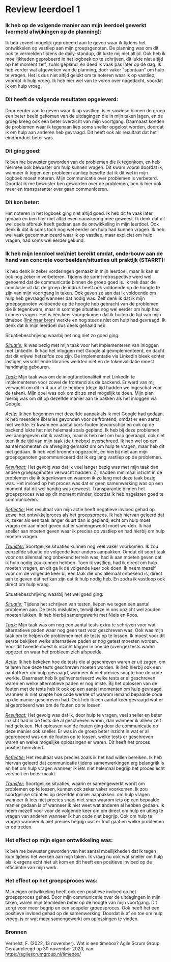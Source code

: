 # Review leerdoel 1

### Ik heb op de volgende manier aan mijn leerdoel gewerkt (vermeld afwijkingen op de planning):

Ik heb zoveel mogelijk geprobeerd aan te geven waar ik tijdens het ontwikkelen op vastliep aan mijn groepsgenoten. De planning was om dit ook te vermelden tijdens de daily-standup, dit lukte mij niet altijd. Ook heb ik moeilijkheden geprobeerd in het logboek op te schrijven, dit lukte niet altijd op het moment zelf, zoals gepland, en deed ik vaak pas later op de dag.
Ik heb verder wat afgeweken van de planning, door vaker "spontaan" om hulp te vragen. Het is dus niet altijd gelukt om te noteren waar ik op vastliep, voordat ik hulp vroeg. Ik heb hier wel van te voren over nagedacht, voordat ik om hulp vroeg.

### Dit heeft de volgende resultaten opgeleverd:

Door eerder aan te geven waar ik op vastliep, is er sowieso binnen de groep een beter beeld gekomen van de uitdagingen die in mijn taken lagen, en de groep kreeg ook een beter overzicht van mijn voortgang. Daarnaast konden de problemen waar ik tegenaan liep soms sneller opgelost worden, doordat ik om hulp aan anderen heb gevraagd. Dit heeft ook als resultaat dat het eindproduct beter was.

### Dit ging goed:

Ik ben me bewuster geworden van de problemen die ik tegenkom, en heb hiermee ook bewuster om hulp kunnen vragen. Dit kwam vooral doordat ik, wanneer ik tegen een probleem aanliep besefte dat ik dit wel in mijn logboek moest noteren.
Mijn communicatie over problemen is verbeterd. Doordat ik me bewuster ben geworden over de problemen, ben ik hier ook meer en transparanter over gaan communiceren.

### Dit kon beter:

Het noteren in het logboek ging niet altijd goed. Ik heb dit te vaak later gedaan en ben hier niet altijd even nauwkeurig mee geweest. Ik denk dat dit wel deels afbreuk heeft gedaan aan de ontwikkeling in mijn leerdoel.
Ook denk ik dat ik soms toch nog wel eerder om hulp had kunnen vragen. Ik heb wel vaak gecommuniceerd waar ik op vastliep, maar expliciet om hulp vragen, had soms wel eerder gekund.

### Ik heb mijn leerdoel wel/niet bereikt omdat, onderbouw aan de hand van concrete voorbeelden/situaties uit praktijk (STARRT):

Ik heb denk ik zeker vorderingen gemaakt in mijn leerdoel, maar ik kan er ook nog zeker in verbeteren. Tijdens de sprint retrospective werd wel genoemd dat de communicatie binnen de groep goed is. Ik trek daar de conclusie uit dat de groep de indruk heeft ook voldoende op de hoogte te zijn van mijn voortgang in taken. Ook gaven ze aan dat ik voldoende om hulp heb gevraagd wanneer dat nodig was. Zelf denk ik dat ik mijn groepsgenoten voldoende op de hoogte heb gebracht van de problemen die ik tegenkwam, maar in sommige situaties nog wel eerder om hulp had kunnen vragen. Het is één keer voorgekomen dat ik buiten de tijd van mijn timebox ([link naar bron](https://agilescrumgroup.nl/timebox/)) werkte en nog steeds niet om hulp had gevraagd. Ik denk dat ik mijn leerdoel dus deels gehaald heb.

Situatiebeschrijving waarbij het nog niet zo goed ging:

<u>_Situatie:_</u>
Ik was bezig met mijn taak voor het implementeren van inloggen met LinkedIn. Ik had het inloggen met Google al geïmplementeerd, en dacht dat dit vrijwel hetzelfde zou zijn. De implementatie via LinkedIn bleek echter lastiger, verschillende libraries werkten niet en de tokenvalidatie moest handmatig gebeuren.

<u>_Taak:_</u>
Mijn taak was om de inlogfunctionaliteit met LinkedIn te implementeren voor zowel de frontend als de backend. Er werd van mij verwacht om dit in 4 uur af te hebben (deze tijd hadden we ingeschat voor de taken). Mijn doel was ook om dit zo snel mogelijk te doen. Mijn plan hierbij was om dit op dezelfde manier aan te pakken als het inloggen via Google.

<u>_Actie:_</u>
Ik ben begonnen met dezelfde aanpak als ik met Google had gedaan. Ik heb meerdere libraries gevonden voor de frontend, omdat er een aantal niet werkte. Er kwam een aantal cors-fouten tevoorschijn en ook op de backend lukte het niet helemaal zoals gepland. Ik heb bij deze problemen wel aangegeven dat ik vastliep, maar ik heb niet om hulp gevraagd, ook niet toen ik de tijd van mijn taak (de timebox) overschreed. Ik heb wel op een aantal momenten de afweging gemaakt om om hulp te vragen, maar heb dit niet gedaan. Ik heb veel bronnen opgezocht, en hierbij niet aan mijn groepsgenoten gecommuniceerd dat ik erg lang vastliep op de problemen.

<u>_Resultaat:_</u>
Het gevolg was dat ik veel langer bezig was met mijn taak dan andere groepsgenoten verwacht hadden. Zij hadden minimaal inzicht in de problemen die ik tegenkwam en waarom ik zo lang met deze taak bezig was. Het invloed op het proces was dat er geen samenwerking was op een moment dat dit wel handig was geweest. Transparantie binnen het groepsproces was op dit moment minder, doordat ik heb nagelaten goed te communiceren.

<u>_Reflectie:_</u>
Het resultaat van mijn actie heeft negatieve invloed gehad op zowel het ontwikkelproces als het groepsproces. Ik heb hiervan geleerd dat ik, zeker als een taak langer duurt dan is gepland, echt om hulp moet vragen en aan moet geven dat er samengewerkt moet worden. Ik had sneller aan moeten geven waar ik precies op vastliep en had hierbij om hulp moeten vragen.

<u>_Transfer:_</u>
Soortgelijke situaties kunnen nog veel vaker voorkomen. Ik zou eenzelfde situatie de volgende keer anders aanpakken. Omdat dit soort taak voor ons allemaal nog onbekend terrein was, had ik aan moeten geven dat ik hulp nodig zou kunnen hebben. Toen ik vastliep, had ik direct om hulp moeten vragen, en dit ga ik de volgende keer ook doen.
Ik neem mezelf voor om de volgende keer bij een taak die ons allemaal onbekend is, direct aan te geven dat het kan zijn dat ik hulp nodig heb. En zodra ik vastloop ook direct om hulp vraag.

Situatiebeschrijving waarbij het wel goed ging:

<u>_Situatie:_</u>
Tijdens het schrijven van testen, liepen we tegen een aantal problemen aan. De tests mislukten, terwijl deze in ons opzicht wel zouden moeten lukken. Ik heb hierbij samengewerkt met Niels en Roos.

<u>_Taak:_</u>
Mijn taak was om nog een aantal tests extra te schrijven voor wat alternatieve paden waar nog geen test voor geschreven was. Ook was mijn taak om te helpen de problemen met de tests op te lossen. Ik moest voor dit eerste bekijken welke alternatieve paden er nog getest moesten worden. Voor dit tweede moest ik inzicht krijgen in hoe de (overige) tests waren opgezet en waar het probleem zich afspeelde.

<u>_Actie:_</u>
Ik heb bekeken hoe de tests die al geschreven waren er uit zagen, om te leren hoe deze tests geschreven moeten worden. Ik heb hierbij ook een aantal keer om hulp gevraagd, wanneer ik niet precies snapte hoe de code werkte. Daarnaast heb ik geïnventariseerd welke tests er al geschreven waren en welke alternatieve paden er nog miste.
Bij het oplossen van de fouten met de tests heb ik ook op een aantal momenten om hulp gevraagd, wanneer ik niet snapte hoe code werkte of waarom iemand bepaalde code op die manier geschreven had. Ook heb ik een aantal keer gevraagd wat er al geprobeerd was om de fouten op te lossen.

<u>_Resultaat:_</u>
Het gevolg was dat ik, door hulp te vragen, veel sneller en beter inzicht had in de tests die al geschreven waren, dan wanneer ik alleen zelf had gekeken. Het oplossen van de fouten ging door de communicatie op deze manier ook sneller. Er was in de groep beter inzicht in wat er al geprobeerd was om de fouten op te lossen, welke tests er geschreven waren en welke mogelijke oplossingen er waren. Dit heeft het proces positief beïnvloed.

<u>_Reflectie:_</u>
Het resultaat was precies zoals ik het had willen bereiken. Ik heb hiervan geleerd dat communicatie tijdens samenwerkingen erg belangrijk is en het om hulp vragen wanneer ik iets niet helemaal begrijp het proces echt versnelt en beter maakt.

<u>_Transfer:_</u>
Soortgelijke situaties, waarin er samengewerkt wordt om problemen op te lossen, kunnen ook zeker vaker voorkomen. Ik zou soortgelijke situaties op dezelfde manier aanpakken: om hulp vragen wanneer ik iets niet precies snap, niet snap waarom iets op een bepaalde manier gedaan is of wanneer ik niet weet wat anderen al hebben gedaan.
Ik neem mezelf voor voor de volgende keer om om direct om hulp en uitleg te vragen van anderen wanneer ik hun code niet begrijp. Ook om hulp te vragen wanneer ik niet precies begrijp wat er fout gaat en welke problemen er op treden.

### Het effect op mijn eigen ontwikkeling was:

Ik ben me bewuster geworden van het aantal moeilijkheden dat ik tegen kom tijdens het werken aan mijn taken. Ik vraag nu ook wat sneller om hulp als ik ergens echt niet uit kom en dit heeft een positieve invloed op de efficiëntie van mijn werk.

### Het effect op het groepsproces was:

Mijn eigen ontwikkeling heeft ook een positieve invloed op het groepsproces gehad. Door mijn communicatie over de uitdagingen in mijn taken, waren mijn teamleden beter op de hoogte van mijn voortgang. Dit zorgt voor meer begrip en een soepeler groepsproces. Ook heeft het een positieve invloed gehad op de samenwerking. Doordat ik af en toe om hulp vroeg, is er wat meer samengewerkt om oplossingen te vinden.

### Bronnen

Verhelst, F. (2022, 13 november). Wat is een timebox? Agile Scrum Group. Geraadpleegd op 30 november 2023, van https://agilescrumgroup.nl/timebox/

